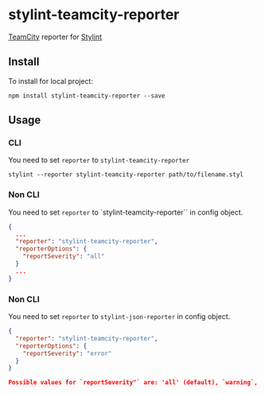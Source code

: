 # stylint-teamcity-reporter
 [TeamCity](https://www.jetbrains.com/teamcity/) reporter for [Stylint](https://github.com/rossPatton/stylint) 

## Install

To install for local project:

```
npm install stylint-teamcity-reporter --save
```

## Usage

### CLI

You need to set `reporter` to `stylint-teamcity-reporter`

```shell
stylint --reporter stylint-teamcity-reporter path/to/filename.styl
```


### Non CLI

You need to set `reporter` to `stylint-teamcity-reporter`` in config object.

```json
{
  ...
  "reporter": "stylint-teamcity-reporter",
  "reporterOptions": {
    "reportSeverity": "all"
  }
  ...
}
```

### Non CLI

You need to set `reporter` to `stylint-json-reporter` in config object.

```json
{
  "reporter": "stylint-teamcity-reporter",
  "reporterOptions": {
    "reportSeverity": "error"
  }
}

Possible values for `reportSeverity"` are: 'all' (default), `warning`, and `error`
